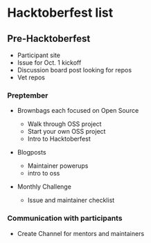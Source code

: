 # Hacktoberfest list
## Pre-Hacktoberfest
- Participant site
- Issue for Oct. 1 kickoff
- Discussion board post looking for repos
- Vet repos

### Preptember
- Brownbags each focused on Open Source
     -  Walk through OSS project
     -  Start your own OSS project
     -  Intro to Hacktoberfest
     
- Blogposts
     - Maintainer powerups
     - intro to oss

- Monthly Challenge
  - Issue and maintainer checklist

### Communication with participants
- Create Channel for mentors and maintainers
